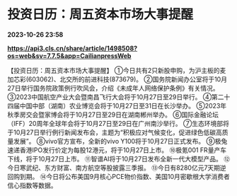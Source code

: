 # 投资日历：周五资本市场大事提醒

**2023-10-26 23:58**

**https://api3.cls.cn/share/article/1498508?os=web&sv=7.7.5&app=CailianpressWeb**

【投资日历：周五资本市场大事提醒】 ①今日共有2只新股申购，为沪主板的麦加芯彩(603062)、北交所的前进科技(873679)。 ②国务院新闻办公室将于10月27日举行国务院政策例行吹风会，介绍《未成年人网络保护条例》有关情况。 ③2023中国航空产业大会暨南昌飞行大会将于10月27日至29日举行。 ④第二十四届中国中部（湖南）农业博览会将于10月27日至31日在长沙举办。 ⑤2023年秋季房交会暨家博会将于10月27日至29日在湖南郴州举办。 ⑥国际金融论坛（IFF）20周年全球年会将于10月27日至29日在广州南沙举行。 ⑦生态环境部将于10月27日举行例行新闻发布会，主题为“积极应对气候变化，促进绿色低碳高质量发展”。 ⑧vivo官方宣布，全新的vivo Y100将于10月27日正式发布。 ⑨极兔速递香港IPO发行价定为每股12港元，将于10月27日上市。 ⑩极氪001 FR量产车下线，将于10月27日上市。 ⑪智谱AI将于10月27日发布全新一代大模型产品。 ⑫今日寒武纪、东方财富、南方航空等股披露三季报。 ⑬今日有8280亿元7天期逆回购到期。 ⑭今日将公布美国9月核心PCE物价指数、美国10月密歇根大学消费者信心指数等数据。